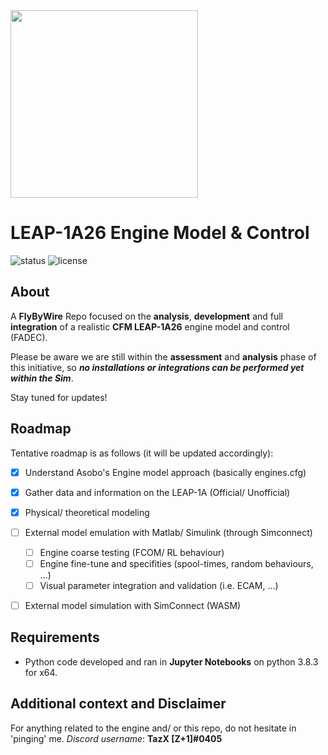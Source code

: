 <img src="https://raw.githubusercontent.com/flybywiresim/fbw-branding/master/png/FBW-Logo.png" placeholder="Flybywire" width="300"/>

# LEAP-1A26 Engine Model & Control

![status](https://img.shields.io/badge/status-Unstable%2F%20WIP-blue)
![license](https://img.shields.io/github/license/flybywiresim/leap-1a26-model)

## About
A **FlyByWire** Repo focused on the **analysis**, **development** and full **integration** of a realistic **CFM LEAP-1A26** engine model and control (FADEC). 

Please be aware we are still within the **assessment** and **analysis** phase of this initiative, so **_no installations or integrations can be performed yet within the Sim_**.

Stay tuned for updates!

## Roadmap
Tentative roadmap is as follows (it will be updated accordingly):

- [x] Understand Asobo's Engine model approach (basically engines.cfg)
- [x] Gather data and information on the LEAP-1A (Official/ Unofficial)
- [x] Physical/ theoretical modeling
- [ ] External model emulation with Matlab/ Simulink (through Simconnect)
    - [ ] Engine coarse testing (FCOM/ RL behaviour)
    - [ ] Engine fine-tune and specifities (spool-times, random behaviours, ...)
    - [ ] Visual parameter integration and validation (i.e. ECAM, ...)
- [ ] External model simulation with SimConnect (WASM)


## Requirements
* Python code developed and ran in **Jupyter Notebooks** on python 3.8.3 for x64.

## Additional context and Disclaimer
For anything related to the engine and/ or this repo, do not hesitate in 'pinging' me. 
_Discord username_: **TazX [Z+1]#0405**
